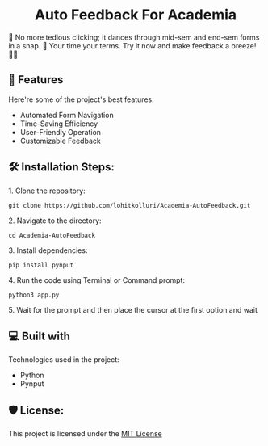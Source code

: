 <h1 align="center" id="title">Auto Feedback For Academia</h1>

<p id="description">🌟 No more tedious clicking; it dances through mid-sem and end-sem forms in a snap. 🚀 Your time your terms. Try it now and make feedback a breeze! 💨✨</p>

  
  
<h2>🧐 Features</h2>

Here're some of the project's best features:

*   Automated Form Navigation
*   Time-Saving Efficiency
*   User-Friendly Operation
*   Customizable Feedback

<h2>🛠️ Installation Steps:</h2>

<p>1. Clone the repository:</p>

```
git clone https://github.com/lohitkolluri/Academia-AutoFeedback.git
```

<p>2. Navigate to the directory:</p>

```
cd Academia-AutoFeedback
```

<p>3. Install dependencies:</p>

```
pip install pynput
```

<p>4. Run the code using Terminal or Command prompt:</p>

```
python3 app.py
```

<p>5. Wait for the prompt and then place the cursor at the first option and wait</p>

  
  
<h2>💻 Built with</h2>

Technologies used in the project:

*   Python
*   Pynput

<h2>🛡️ License:</h2>

This project is licensed under the [MIT License](LICENSE)
